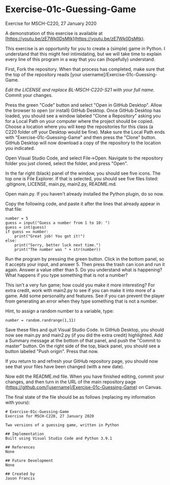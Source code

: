 # Exercise-01c-Guessing-Game
Exercise for MSCH-C220, 27 January 2020

A demonstration of this exercise is available at [https://youtu.be/zE7Wk0DsMtk](https://youtu.be/zE7Wk0DsMtk).

This exercise is an opportunity for you to create a (simple) game in Python. I understand that this might feel intimidating, but we will take time to explain every line of this program in a way that you can (hopefully) understand.

First, Fork the repository. When that process has completed, make sure that the top of the repository reads [your username]/Exercise-01c-Guessing-Game. 

*Edit the LICENSE and replace BL-MSCH-C220-S21 with your full name.* Commit your changes.

Press the green "Code" button and select "Open in GitHub Desktop". Allow the browser to open (or install) GitHub Desktop. Once GitHub Desktop has loaded, you should see a window labeled "Clone a Repository" asking you for a Local Path on your computer where the project should be copied. Choose a location where you will keep the repositories for this class (a C220 folder off your Desktop would be fine). Make sure the Local Path ends with "Exercise-01c-Guessing-Game" and then press the "Clone" button. GitHub Desktop will now download a copy of the repository to the location you indicated.

Open Visual Studio Code, and select File->Open. Navigate to the repository folder you just cloned, select the folder, and press "Open".

In the far right (black) panel of the window, you should see five icons. The top one is File Explorer. If that is selected, you should see five files listed: .gitignore, LICENSE, main.py, main2.py, README.md.

Open main.py. If you haven't already installed the Python plugin, do so now.

Copy the following code, and paste it after the lines that already appear in that file:
```
number = 5
guess = input("Guess a number from 1 to 10: ")
guess = int(guess)
if guess == number:
    print("Great job! You got it!")
else:
    print("Sorry, better luck next time.")
    print("The number was " + str(number))
```

Run the program by pressing the green button. Click in the bottom panel, so it accepts your input, and answer 5. Then press the trash can icon and run it again. Answer a value other than 5. Do you understand what is happening? What happens if you type something that is not a number?

This isn't a very fun game; how could you make it more interesting? For extra credit, work with main2.py to see if you can make it into more of a game. Add some personality and features. See if you can prevent the player from generating an error when they type something that is not a number.

Hint, to assign a random number to a variable, type:
```
number = random.randrange(1,11)
```

Save these files and quit Visual Studio Code. In GitHub Desktop, you should now see main.py and main2.py (if you did the extra credit) highlighted. Add a Summary message at the bottom of that panel, and push the "Commit to master" button. On the right side of the top, black panel, you should see a button labeled "Push origin". Press that now.

If you return to and refresh your GitHub repository page, you should now see that your files have been changed (with a new date).

Now edit the README.md file. When you have finished editing, commit your changes, and then turn in the URL of the main repository page (https://github.com/[username]/Exercise-01c-Guessing-Game) on Canvas.

The final state of the file should be as follows (replacing my information with yours):
```
# Exercise-01c-Guessing-Game
Exercise for MSCH-C220, 27 January 2020

Two versions of a guessing game, written in Python

## Implementation
Built using Visual Studio Code and Python 3.9.1

## References
None

## Future Development
None

## Created by 
Jason Francis
```
